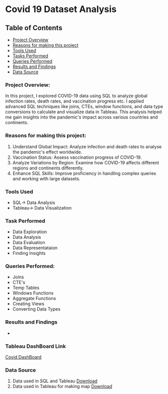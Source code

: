 # Covid 19 Dataset Analysis
## Table of Contents
- [Project Overview](#project-overview)
- [Reasons for making this project](#reasons-for-making-this-project)
- [Tools Used](#tools-used)
- [Tasks Performed](#task-performed)
- [Queries Performed](#queries-performed)
- [Results and Findings](#results-and-findings)
- [Data Source](#data-source)

### Project Overview:
In this project, I explored COVID-19 data using SQL to analyze global infection rates, death rates, and vaccination progress etc. I applied advanced SQL techniques like joins, CTEs, window functions, and data type conversions to calculate and visualize data in Tableau. This analysis helped me gain insights into the pandemic's impact across various countries and continents.

### Reasons for making this project:
1) Understand Global Impact: Analyze infection and death rates to analyse the pandemic's effect worldwide.
2) Vaccination Status: Assess vaccination progress of COVID-19.
3) Analyze Variations by Region: Examine how COVID-19 affects different regions and continents differently.
4) Enhance SQL Skills: Improve proficiency in handling complex queries and working with large datasets.

### Tools Used
- SQL-> Data Analysis
- Tableau-> Data Visualization

### Task Performed
- Data Exploration
- Data Analysis
- Data Evaluation
- Data Representataion
- Finding Insights

### Queries Performed:
- Joins
- CTE's
- Temp Tables
- Windows Functions
- Aggregate Functions
- Creating Views
- Converting Data Types

### Results and Findings
- 
### Tableau DashBoard Link
[Covid DashBoard](https://public.tableau.com/app/profile/anuj.prasad7773/viz/COVIDTABLEAUDONE/Dashboard1?publish=yes)

### Data Source
1) Data used in SQL and Tableau [Download](https://ourworldindata.org/covid-deaths)
2) Data used in Tableau for making map [Download](https://data.world/covid-19-data-resource-hub/covid-19-case-counts)
